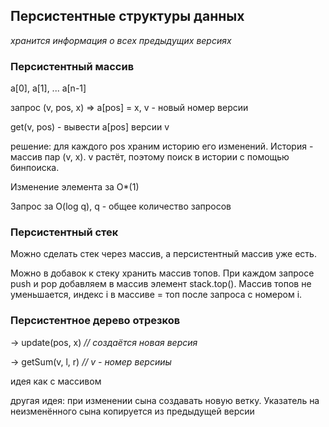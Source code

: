 ## Персистентные структуры данных

_хранится информация о всех предыдущих версиях_

### Персистентный массив

a[0], a[1], ... a[n-1]

запрос (v, pos, x) => a[pos] = x, v - новый номер версии

get(v, pos) - вывести a[pos] версии v

решение: для каждого pos храним историю его изменений. История - массив пар (v, x). v растёт, поэтому поиск в истории с помощью бинпоиска.

Изменение элемента за O\*(1)

Запрос за O(log q), q - общее количество запросов

### Персистентный стек

Можно сделать стек через массив, а персистентный массив уже есть.

Можно в добавок к стеку хранить массив топов. При каждом запросе push и pop добавляем в массив элемент stack.top(). Массив топов не уменьшается, индекс i в массиве = топ после запроса с номером i.

### Персистентное дерево отрезков

-> update(pos, x) *// создаётся новая версия*

-> getSum(v, l, r)  *// v - номер версииы*

идея как с массивом

другая идея: при изменении сына создавать новую ветку. Указатель на неизменённого сына копируется из предыдущей версии

